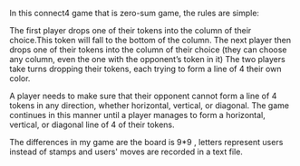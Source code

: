 In this connect4 game that is zero-sum game, the rules are simple:

The first player drops one of their tokens into the column of their choice.This token will fall to the bottom of the column.
The next player then drops one of their tokens into the column of their choice (they can choose any column, even the one with the opponent’s token in it)
The two players take turns dropping their tokens, each trying to form a line of 4 their own color.

A player needs to make sure that their opponent cannot form a line of 4 tokens in any direction, whether horizontal, vertical, or diagonal.
The game continues in this manner until a player manages to form a horizontal, vertical, or diagonal line of 4 of their tokens.
  

The differences in my game are the board is 9*9 , letters represent users instead of stamps and users' moves are recorded in a text file.


